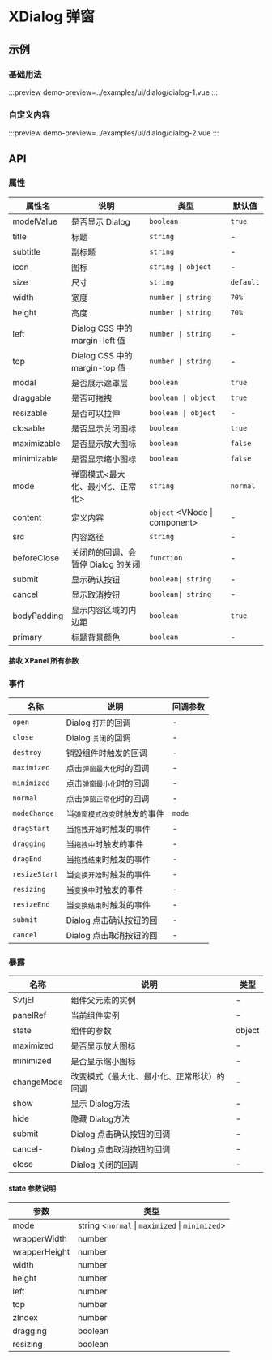 # XDialog 弹窗

## 示例

### 基础用法

:::preview
demo-preview=../examples/ui/dialog/dialog-1.vue
:::

### 自定义内容

:::preview
demo-preview=../examples/ui/dialog/dialog-2.vue
:::

## API

### 属性

| 属性名      | 说明                               | 类型                          | 默认值    |
| ----------- | ---------------------------------- | ----------------------------- | --------- |
| modelValue  | 是否显示 Dialog                    | `boolean`                     | `true`    |
| title       | 标题                               | `string`                      | -         |
| subtitle    | 副标题                             | `string`                      | -         |
| icon        | 图标                               | `string \| object`            | -         |
| size        | 尺寸                               | `string`                      | `default` |
| width       | 宽度                               | `number \| string`            | `70%`     |
| height      | 高度                               | `number \| string`            | `70%`     |
| left        | Dialog CSS 中的 margin-left 值     | `number \| string`            | -         |
| top         | Dialog CSS 中的 margin-top 值      | `number \| string`            | -         |
| modal       | 是否展示遮罩层                     | `boolean`                     | `true`    |
| draggable   | 是否可拖拽                         | `boolean \| object`           | `true`    |
| resizable   | 是否可以拉伸                       | `boolean \| object`           | -         |
| closable    | 是否显示关闭图标                   | `boolean`                     | `true`    |
| maximizable | 是否显示放大图标                   | `boolean`                     | `false`   |
| minimizable | 是否显示缩小图标                   | `boolean`                     | `false`   |
| mode        | 弹窗模式<最大化、最小化、正常化>   | `string`                      | `normal`  |
| content     | 定义内容                           | `object` <VNode \| component> | -         |
| src         | 内容路径                           | `string`                      | -         |
| beforeClose | 关闭前的回调，会暂停 Dialog 的关闭 | `function`                    | -         |
| submit      | 显示确认按钮                       | `boolean\| string`            | -         |
| cancel      | 显示取消按钮                       | `boolean\| string`            | -         |
| bodyPadding | 显示内容区域的内边距               | `boolean`                     | `true`    |
| primary     | 标题背景颜色                       | `boolean`                     | -         |


#### 接收 XPanel 所有参数

### 事件

| 名称          | 说明                         | 回调参数 |
| ------------- | ---------------------------- | -------- |
| `open`        | Dialog `打开`的回调          | -        |
| `close`       | Dialog `关闭`的回调          | -        |
| `destroy`     | 销毁组件时触发的回调         | -        |
| `maximized`   | 点击`弹窗最大化`时的回调     | -        |
| `minimized`   | 点击`弹窗最小化`时的回调     | -        |
| `normal`      | 点击`弹窗正常化`时的回调     | -        |
| `modeChange`  | 当`弹窗模式改变`时触发的事件 | `mode`   |
| `dragStart`   | 当`拖拽开始`时触发的事件     | -        |
| `dragging`    | 当`拖拽中`时触发的事件       | -        |
| `dragEnd`     | 当`拖拽结束`时触发的事件     | -        |
| `resizeStart` | 当`变换开始`时触发的事件     | -        |
| `resizing`    | 当`变换中`时触发的事件       | -        |
| `resizeEnd`   | 当`变换结束`时触发的事件     | -        |
| `submit`      | Dialog 点击确认按钮的回      | -        |
| `cancel`      | Dialog 点击取消按钮的回      | -        |





### 暴露

| 名称       | 说明                                       | 类型   |
| ---------- | ------------------------------------------ | ------ |
| $vtjEl     | 组件父元素的实例                           | -      |
| panelRef   | 当前组件实例                               | -      |
| state      | 组件的参数                                 | object |
| maximized  | 是否显示放大图标                           | -      |
| minimized  | 是否显示缩小图标                           | -      |
| changeMode | 改变模式（最大化、最小化、正常形状）的回调 | -      |
| show       | 显示 Dialog方法                            | -      |
| hide       | 隐藏 Dialog方法                            | -      |
| submit     | Dialog 点击确认按钮的回调                  | -      |
| cancel-    | Dialog 点击取消按钮的回调                  | -      |
| close      | Dialog 关闭的回调                          | -      |



#### state 参数说明
| 参数          | 类型                                            |
| ------------- | ----------------------------------------------- |
| mode          | string <`normal` \| `maximized` \| `minimized`> |
| wrapperWidth  | number                                          |
| wrapperHeight | number                                          |
| width         | number                                          |
| height        | number                                          |
| left          | number                                          |
| top           | number                                          |
| zIndex        | number                                          |
| dragging      | boolean                                         |
| resizing      | boolean                                         |




